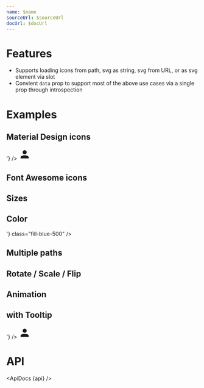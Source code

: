 ```yaml
---
name: $name
sourceUrl: $sourceUrl
docUrl: $docUrl
---
```


<script lang="ts">
	import { mdiAccount, mdiCheck, mdiDecagramOutline, mdiLoading, mdiDownload, mdiHeart, mdiCircleMedium, mdiArrowRight } from '@mdi/js';
	import { faUser } from '@fortawesome/free-solid-svg-icons'

	import api from '$lib/components/Icon.svelte?raw&sveld';
  import ApiDocs from '$lib/components/ApiDocs.svelte';

	import Icon from '$lib/components/Icon.svelte';
	import Preview from '$lib/components/Preview.svelte';
	import Tooltip from '$lib/components/Tooltip.svelte';

	const mdiAccountUrl = 'https://api.iconify.design/mdi:account.svg'
</script>

# Features

<div class="prose max-w-none">

- Supports loading icons from path, svg as string, svg from URL, or as svg element via slot
- Convient `data` prop to support most of the above use cases via a single prop through introspection

</div>

# Examples

## Material Design icons

<Preview>
	<Icon path={mdiAccount} />
	<Icon data={mdiAccount} />
	<Icon svg={'<svg width="32" height="32" viewBox="0 0 24 24"><path fill="currentColor" d="M12 4a4 4 0 0 1 4 4a4 4 0 0 1-4 4a4 4 0 0 1-4-4a4 4 0 0 1 4-4m0 10c4.42 0 8 1.79 8 4v2H4v-2c0-2.21 3.58-4 8-4Z"/></svg>'} />
	<Icon svgUrl="https://api.iconify.design/mdi:account.svg" />
	<Icon>
		<svg width="32" height="32" viewBox="0 0 24 24">
			<path fill="currentColor" d="M12 4a4 4 0 0 1 4 4a4 4 0 0 1-4 4a4 4 0 0 1-4-4a4 4 0 0 1 4-4m0 10c4.42 0 8 1.79 8 4v2H4v-2c0-2.21 3.58-4 8-4Z" />
		</svg>
	</Icon>
</Preview>

## Font Awesome icons

<Preview>
	<Icon data={faUser} />
</Preview>

## Sizes

<Preview>
	<Icon path={mdiAccount} size="8px" />
	<Icon path={mdiAccount} size="1em" />
	<Icon path={mdiAccount} size="1.5em" />
	<Icon path={mdiAccount} size="2em" />
	<Icon path={mdiAccount} size="2.5em" />
	<Icon path={mdiAccount} size="3em" />
	<Icon path={mdiAccount} size="64px" />
	<Icon svgUrl="https://api.iconify.design/mdi:account.svg" size="64px" />
</Preview>

## Color

<Preview>
	<Icon path={mdiAccount} class="text-red-500" />
	<Icon path={mdiAccount} class="text-blue-500" />
	<Icon path={mdiAccount} class="text-green-500" />
	<Icon path={mdiAccount} class="text-black/50" />
	<Icon svgUrl="https://api.iconify.design/mdi:account.svg" class="text-red-500" />
	<Icon svg={'<svg xmlns="http://www.w3.org/2000/svg" viewBox="0 0 448 512"><!--! Font Awesome Pro 6.3.0 by @fontawesome - https://fontawesome.com License - https://fontawesome.com/license (Commercial License) Copyright 2023 Fonticons, Inc. --><path d="M224 256A128 128 0 1 0 224 0a128 128 0 1 0 0 256zm-45.7 48C79.8 304 0 383.8 0 482.3C0 498.7 13.3 512 29.7 512H418.3c16.4 0 29.7-13.3 29.7-29.7C448 383.8 368.2 304 269.7 304H178.3z"/></svg>'} class="fill-blue-500" />
	<Icon svgUrl="https://ka-p.fontawesome.com/releases/v5.15.2/svgs/solid/user.svg" class="fill-green-500" />
	
</Preview>

## Multiple paths

<Preview>
	<Icon path={[mdiDecagramOutline, mdiCheck]} classes={{ path: ['', 'text-blue-500 scale-50 origin-center'] }} />
</Preview>

## Rotate / Scale / Flip

<Preview>
	<Icon path={mdiArrowRight} class="-rotate-45" />
	<Icon path={mdiArrowRight} class="scale-75" />
	<Icon path={mdiArrowRight} class="-scale-x-100" />
	<Icon path={mdiAccount} class="-scale-y-100" />
	<Icon svgUrl="https://api.iconify.design/mdi:account.svg" class="-scale-y-100" />
</Preview>

## Animation

<Preview>
	<Icon path={mdiLoading} class="animate-spin" />
	<Icon path={mdiHeart} class="animate-pulse" />
	<Icon path={mdiCircleMedium} class="animate-ping" />
	<Icon path={mdiDownload} class="animate-bounce" />
</Preview>

## with Tooltip

<Preview>
	<Tooltip title="User">
		<Icon path={mdiAccount} />
	</Tooltip>
	<Tooltip title="User">
		<Icon svgUrl="https://api.iconify.design/mdi:account.svg" />
	</Tooltip>
	<Tooltip title="User">
		<Icon svg={'<svg width="32" height="32" viewBox="0 0 24 24"><path fill="currentColor" d="M12 4a4 4 0 0 1 4 4a4 4 0 0 1-4 4a4 4 0 0 1-4-4a4 4 0 0 1 4-4m0 10c4.42 0 8 1.79 8 4v2H4v-2c0-2.21 3.58-4 8-4Z"/></svg>'} />
	</Tooltip>
	<Tooltip title="User">
		<Icon>
			<svg width="32" height="32" viewBox="0 0 24 24">
				<path fill="currentColor" d="M12 4a4 4 0 0 1 4 4a4 4 0 0 1-4 4a4 4 0 0 1-4-4a4 4 0 0 1 4-4m0 10c4.42 0 8 1.79 8 4v2H4v-2c0-2.21 3.58-4 8-4Z" />
			</svg>
		</Icon>
	</Tooltip>
</Preview>

# API

<ApiDocs {api} />
